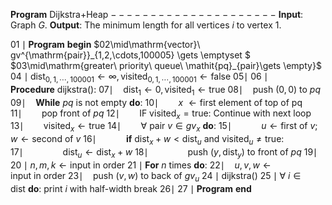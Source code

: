 $\mathbf{Program}\text{ Dijkstra+Heap}$
$---------------------$
$\mathbf{Input} \text{: Graph } G.$
$\mathbf{Output} \text{: The minimum length for all vertices }i\text{ to vertex 1.}$

$01\mid \mathbf{Program\ begin}$
$02\mid\mathrm{vector}\ gv^{\mathrm{pair}}_{1,2,\cdots,100005} \gets \emptyset $
$03\mid\mathrm{greater\ priority\ queue\ \mathit{pq}_{pair}\gets \empty}$
$04\mid\mathrm{dist}_{0,1,\cdots,100001} \gets \infty,\mathrm{visited_{0,1,\cdots,100001} \gets \mathrm{false}}$
$05\mid$
$06\mid\mathbf{Procedure\ }  \text{dijkstra()}\text{:}$
$07\mid\ \ \ \ \mathrm{dist_1 \gets 0, visited_1 \gets \mathrm{true}}$
$08\mid\ \ \ \ \mathrm{push\ (0,0)\ to\ } pq$
$09\mid\ \ \ \ \mathbf{While}\ pq\mathrm{\ is \ not \ empty\ \mathbf{do}\text{:}}$
$10\mid\ \ \ \ \ \ \ \ x\ \mathrm{ \gets first\ element\ of\ top\ of\ pq}$
$11\mid\ \ \ \ \ \ \ \ \mathrm{pop\ front\ of\ }pq$
$12\mid\ \ \ \ \ \ \ \ \mathrm{IF\ \mathrm{visited}_\mathit x = true\text{: Continue with next loop}}$
$13\mid\ \ \ \ \ \ \ \  \mathrm{visited}_x \gets \text{true}$
$14\mid\ \ \ \ \ \ \ \ \mathrm{\forall\  pair}\ v\in gv_x\ \mathbf{do}\text{:}$
$15\mid\ \ \ \ \ \ \ \ \ \ \ \ {u \gets \text{first of }v; w \gets \text{second of }v}$
$16\mid\ \ \ \ \ \ \ \ \ \ \ \ {\mathbf{if}\ \mathrm{dist}_x+w < \mathrm{dist}_u \ \mathrm{and}\ \mathrm{visited}_u \ne \text{true}}\text{:}$
$17\mid\ \ \ \ \ \ \ \ \ \ \ \ \ \ \ \ {\mathrm{dist}_u \gets \text{dist}_x+w}$
$18\mid\ \ \ \ \ \ \ \ \ \ \ \ \ \ \ \ \mathrm{push}\ (y,\text{dist}_y)\ \mathrm{to\ front\ of\ }pq$
$19\mid$
$20\mid n,m,k \gets \mathrm{input\ in\ order}$
$21\mid \mathbf{For}\ n\mathrm{\ times\ \mathbf{do}\text{:}}$
$22\mid \ \ \ \ u,v,w \gets \mathrm{input\ in\ order}$
$23\mid \ \ \ \ \mathrm{push\ }(v,w)\ \mathrm{to\ back\ of\ }gv_u$
$24\mid \mathrm{dijkstra()}$
$25\mid \forall\ i\in \mathrm{dist}\ \mathbf{do}\text{: } \mathrm{print}\ i\ \mathrm{with}\ \text{half-width break}$
$26\mid$
$27\mid\mathbf{Program\ end}$
